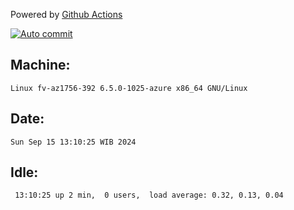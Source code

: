 Powered by [Github Actions](https://github.com/features/actions)

[![Auto commit](https://github.com/hiage/workstation/workflows/Auto%20commit/badge.svg)](https://github.com/hiage/workstation/actions?query=workflow%3A%22Auto+commit%22)

## Machine:
```
Linux fv-az1756-392 6.5.0-1025-azure x86_64 GNU/Linux
```
## Date:
```
Sun Sep 15 13:10:25 WIB 2024
```
## Idle:
```
 13:10:25 up 2 min,  0 users,  load average: 0.32, 0.13, 0.04
```
